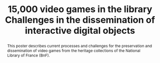 ---
abstract: This poster describes current processes and challenges for the preservation
  and dissemination of video games from the heritage collections of the National Library
  of France (BnF).
creators:
- Bertrand, Élodie
- Fauduet, Louise
- Humblot, Jean-Philippe
date: null
document_url: https://services.phaidra.univie.ac.at/api/object/o:931137/download
grand_parent: iPRES
institutions: []
keywords:
- kyoto
- poster
landing_page_url: https://phaidra.univie.ac.at/o:931137
language: eng
layout: publication
license: CC BY-SA 4.0 International
notes_url: null
parent: iPRES 2017
publication_type: poster
size: 95305
slides_url: null
source_name: iPRES
stream_url: null
title: 15,000 video games in the library Challenges in the dissemination of interactive
  digital objects
year: 2017
---